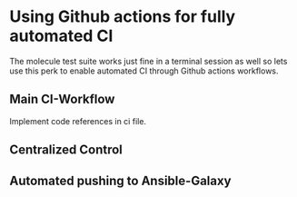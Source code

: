 ---
---
# Using Github actions for fully automated CI

The molecule test suite works just fine in a terminal session as well so lets use this perk to enable automated CI through Github actions workflows.

## Main CI-Workflow

Implement code references in ci file.

## Centralized Control

## Automated pushing to Ansible-Galaxy
